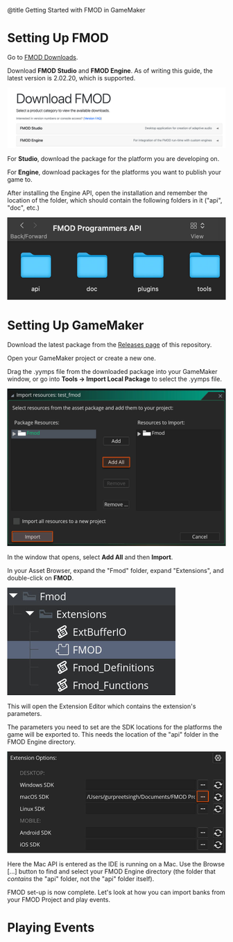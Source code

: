 @title Getting Started with FMOD in GameMaker

# Setting Up FMOD

Go to [FMOD Downloads](https://www.fmod.com/download).

Download **FMOD Studio** and **FMOD Engine**. As of writing this guide, the latest version is 2.02.20, which is supported.

![Download FMOD Studio and FMOD Engine](fmod_download.jpg)

For **Studio**, download the package for the platform you are developing on.

For **Engine**, download packages for the platforms you want to publish your game to.

After installing the Engine API, open the installation and remember the location of the folder, which should contain the following folders in it ("api", "doc", etc.)

![The engine folder](fmod_api_location.jpg)

# Setting Up GameMaker

Download the latest package from the [Releases page](https://github.com/YoYoGames/GMEXT-FMOD/releases) of this repository.

Open your GameMaker project or create a new one.

Drag the .yymps file from the downloaded package into your GameMaker window, or go into **Tools -> Import Local Package** to select the .yymps file.

![Select Add All and Import](ext_import.jpg)

In the window that opens, select **Add All** and then **Import**.

In your Asset Browser, expand the "Fmod" folder, expand "Extensions", and double-click on **FMOD**.

![Select the FMOD Extension under Fmod -> Extensions](ext_fmod.jpg)

This will open the Extension Editor which contains the extension's parameters.

The parameters you need to set are the SDK locations for the platforms the game will be exported to. This needs the location of the "api" folder in the FMOD Engine directory.

![FMOD Extension Options](ext_options.jpg)

Here the Mac API is entered as the IDE is running on a Mac. Use the Browse [...] button to find and select your FMOD Engine directory (the folder that *contains* the "api" folder, not the "api" folder itself).

FMOD set-up is now complete. Let's look at how you can import banks from your FMOD Project and play events.

# Playing Events
